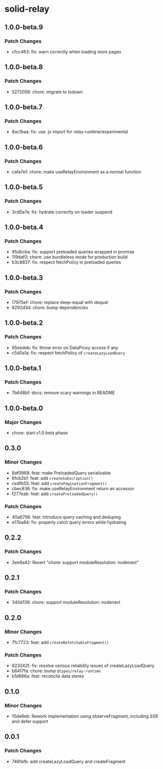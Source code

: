 # solid-relay

## 1.0.0-beta.9

### Patch Changes

- cfcc463: fix: warn correctly when loading more pages

## 1.0.0-beta.8

### Patch Changes

- 5272058: chore: migrate to tsdown

## 1.0.0-beta.7

### Patch Changes

- 8ac1baa: fix: use .js import for relay-runtime/experimental

## 1.0.0-beta.6

### Patch Changes

- cafa7e1: chore: make useRelayEnvironment as a normal function

## 1.0.0-beta.5

### Patch Changes

- 3cd5a7e: fix: hydrate correctly on loader suspend

## 1.0.0-beta.4

### Patch Changes

- 95dbcba: fix: support preloaded queries wrapped in promise
- 119daf0: chore: use bundleless mode for production build
- b3c8837: fix: respect fetchPolicy in preloaded queries

## 1.0.0-beta.3

### Patch Changes

- 17975ef: chore: replace deep-equal with dequal
- 8292d3d: chore: bump dependencies

## 1.0.0-beta.2

### Patch Changes

- 65eedeb: fix: throw error on DataProxy access if any
- c5d0a1a: fix: respect fetchPolicy of `createLazyLoadQuery`

## 1.0.0-beta.1

### Patch Changes

- 7b648bf: docs: remove scary warnings in README

## 1.0.0-beta.0

### Major Changes

- chore: start v1.0 beta phase

## 0.3.0

### Minor Changes

- 8af0968: feat: make PreloadedQuery serializable
- 6fcb2bf: feat: add `createSubscription()`
- cedfb55: feat: add `createPaginationFragment()`
- cbec836: fix: make useRelayEnvironment return an accessor
- f277eab: feat: add `createPreloadedQuery()`

### Patch Changes

- 40a6756: feat: introduce query caching and deduping
- e17ba84: fix: properly catch query errors while hydrating

## 0.2.2

### Patch Changes

- 3ee9a42: Revert "chore: support moduleResolution: nodenext"

## 0.2.1

### Patch Changes

- 340d136: chore: support moduleResolution: nodenext

## 0.2.0

### Minor Changes

- 7fc7723: feat: add `createRefetchableFragment()`

### Patch Changes

- 823242f: fix: resolve various reliability issues of createLazyLoadQuery
- b6417fa: chore: bump `@types/relay-runtime`
- b1d886a: feat: reconcile data stores

## 0.1.0

### Minor Changes

- 10de6eb: Rework implementation using observeFragment, including SSR and defer support

## 0.0.1

### Patch Changes

- 746fafb: add createLazyLoadQuery and createFragment
